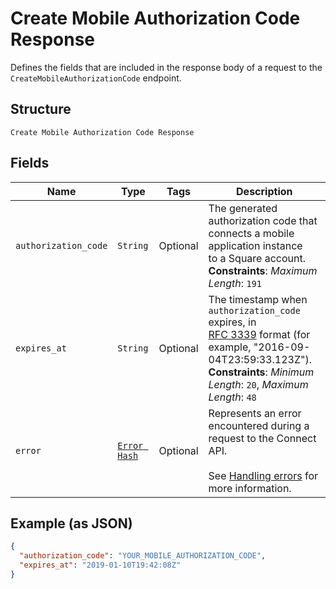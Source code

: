 
# Create Mobile Authorization Code Response

Defines the fields that are included in the response body of
a request to the `CreateMobileAuthorizationCode` endpoint.

## Structure

`Create Mobile Authorization Code Response`

## Fields

| Name | Type | Tags | Description |
|  --- | --- | --- | --- |
| `authorization_code` | `String` | Optional | The generated authorization code that connects a mobile application instance<br>to a Square account.<br>**Constraints**: *Maximum Length*: `191` |
| `expires_at` | `String` | Optional | The timestamp when `authorization_code` expires, in<br>[RFC 3339](../../https://tools.ietf.org/html/rfc3339) format (for example, "2016-09-04T23:59:33.123Z").<br>**Constraints**: *Minimum Length*: `20`, *Maximum Length*: `48` |
| `error` | [`Error Hash`](../../doc/models/error.md) | Optional | Represents an error encountered during a request to the Connect API.<br><br>See [Handling errors](../../https://developer.squareup.com/docs/build-basics/handling-errors) for more information. |

## Example (as JSON)

```json
{
  "authorization_code": "YOUR_MOBILE_AUTHORIZATION_CODE",
  "expires_at": "2019-01-10T19:42:08Z"
}
```

